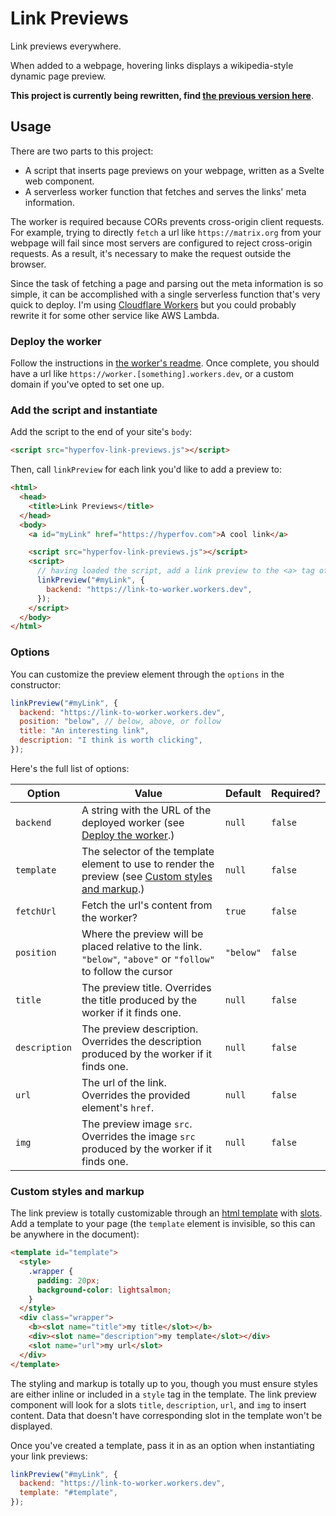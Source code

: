 # Link Previews

Link previews everywhere.

When added to a webpage, hovering links displays a wikipedia-style dynamic page preview.

**This project is currently being rewritten, find [the previous version here](https://github.com/cbroms/link-previews/tree/v0.1.0)**.

## Usage

There are two parts to this project:

- A script that inserts page previews on your webpage, written as a Svelte web component.
- A serverless worker function that fetches and serves the links' meta information.

The worker is required because CORs prevents cross-origin client requests. For example, trying to directly `fetch` a url like `https://matrix.org` from your webpage will fail since most servers are configured to reject cross-origin requests. As a result, it's necessary to make the request outside the browser.

Since the task of fetching a page and parsing out the meta information is so simple, it can be accomplished with a single serverless function that's very quick to deploy. I'm using [Cloudflare Workers](https://workers.cloudflare.com/) but you could probably rewrite it for some other service like AWS Lambda.

### Deploy the worker

Follow the instructions in [the worker's readme](worker/README.md). Once complete, you should have a url like `https://worker.[something].workers.dev`, or a custom domain if you've opted to set one up.

### Add the script and instantiate

Add the script to the end of your site's `body`:

```html
<script src="hyperfov-link-previews.js"></script>
```

Then, call `linkPreview` for each link you'd like to add a preview to:

```html
<html>
  <head>
    <title>Link Previews</title>
  </head>
  <body>
    <a id="myLink" href="https://hyperfov.com">A cool link</a>

    <script src="hyperfov-link-previews.js"></script>
    <script>
      // having loaded the script, add a link preview to the <a> tag of interest
      linkPreview("#myLink", {
        backend: "https://link-to-worker.workers.dev",
      });
    </script>
  </body>
</html>
```

### Options

You can customize the preview element through the `options` in the constructor:

```js
linkPreview("#myLink", {
  backend: "https://link-to-worker.workers.dev",
  position: "below", // below, above, or follow
  title: "An interesting link",
  description: "I think is worth clicking",
});
```

Here's the full list of options:

| Option        | Value                                                                                                                          | Default   | Required? |
| ------------- | ------------------------------------------------------------------------------------------------------------------------------ | --------- | --------- |
| `backend`     | A string with the URL of the deployed worker (see [Deploy the worker](#deploy-the-worker).)                                    | `null`    | `false`   |
| `template`    | The selector of the template element to use to render the preview (see [Custom styles and markup](#custom-styles-and-markup).) | `null`    | `false`   |
| `fetchUrl`    | Fetch the url's content from the worker?                                                                                       | `true`    | `false`   |
| `position`    | Where the preview will be placed relative to the link. `"below"`, `"above"` or `"follow"` to follow the cursor                 | `"below"` | `false`   |
| `title`       | The preview title. Overrides the title produced by the worker if it finds one.                                                 | `null`    | `false`   |
| `description` | The preview description. Overrides the description produced by the worker if it finds one.                                     | `null`    | `false`   |
| `url`         | The url of the link. Overrides the provided element's `href`.                                                                  | `null`    | `false`   |
| `img`         | The preview image `src`. Overrides the image `src` produced by the worker if it finds one.                                     | `null`    | `false`   |

### Custom styles and markup

The link preview is totally customizable through an [html template](https://developer.mozilla.org/en-US/docs/Web/HTML/Element/template) with [slots](https://developer.mozilla.org/en-US/docs/Web/HTML/Element/slot). Add a template to your page (the `template` element is invisible, so this can be anywhere in the document):

```html
<template id="template">
  <style>
    .wrapper {
      padding: 20px;
      background-color: lightsalmon;
    }
  </style>
  <div class="wrapper">
    <b><slot name="title">my title</slot></b>
    <div><slot name="description">my template</slot></div>
    <slot name="url">my url</slot>
  </div>
</template>
```

The styling and markup is totally up to you, though you must ensure styles are either inline or included in a `style` tag in the template. The link preview component will look for a slots `title`, `description`, `url`, and `img` to insert content. Data that doesn't have corresponding slot in the template won't be displayed.

Once you've created a template, pass it in as an option when instantiating your link previews:

```js
linkPreview("#myLink", {
  backend: "https://link-to-worker.workers.dev",
  template: "#template",
});
```
